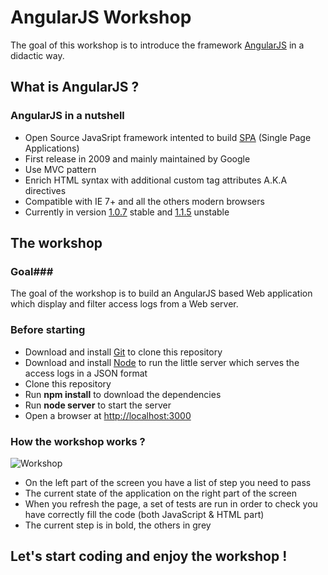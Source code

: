 AngularJS Workshop
================

The goal of this workshop is to introduce the framework [AngularJS](http://angularjs.org/) in a didactic way.


What is AngularJS ?
-------------------

### AngularJS in a nutshell ###

* Open Source JavaSript framework intented to build [SPA](http://en.wikipedia.org/wiki/Single-page_application) (Single Page Applications)
* First release in 2009 and mainly maintained by Google
* Use MVC pattern
* Enrich HTML syntax with additional custom tag attributes A.K.A directives
* Compatible with IE 7+ and all the others modern browsers
* Currently in version [1.0.7](http://code.angularjs.org/1.0.7/) stable and [1.1.5](http://code.angularjs.org/1.1.5/) unstable


The workshop
------------

### Goal###
The goal of the workshop is to build an AngularJS based Web application which display and filter access logs from a Web server.

### Before starting ###
* Download and install [Git](http://git-scm.com/downloads) to clone this repository
* Download and install [Node](http://nodejs.org/download/) to run the little server which serves the access logs in a JSON format
* Clone this repository
* Run **npm install** to download the dependencies
* Run **node server** to start the server
* Open a browser at [http://localhost:3000](http://localhost:3000)

### How the workshop works ? ###

![Workshop](http://res.cloudinary.com/dbkg4gpdt/image/upload/c_scale,h_500,w_800/v1371421061/workshop-angular_ipevhd.png)

* On the left part of the screen you have a list of step you need to pass
* The current state of the application on the right part of the screen
* When you refresh the page, a set of tests are run in order to check you have correctly fill the code (both JavaScript & HTML part)
* The current step is in bold, the others in grey


Let's start coding and enjoy the workshop !
-------------------------------------------



